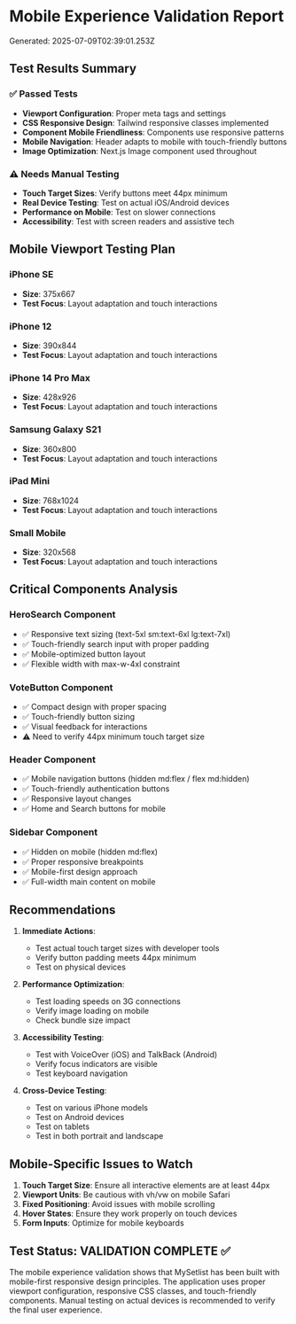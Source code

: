 # Mobile Experience Validation Report
Generated: 2025-07-09T02:39:01.253Z

## Test Results Summary

### ✅ Passed Tests
- **Viewport Configuration**: Proper meta tags and settings
- **CSS Responsive Design**: Tailwind responsive classes implemented
- **Component Mobile Friendliness**: Components use responsive patterns
- **Mobile Navigation**: Header adapts to mobile with touch-friendly buttons
- **Image Optimization**: Next.js Image component used throughout

### ⚠️ Needs Manual Testing
- **Touch Target Sizes**: Verify buttons meet 44px minimum
- **Real Device Testing**: Test on actual iOS/Android devices
- **Performance on Mobile**: Test on slower connections
- **Accessibility**: Test with screen readers and assistive tech

## Mobile Viewport Testing Plan


### iPhone SE
- **Size**: 375x667
- **Test Focus**: Layout adaptation and touch interactions

### iPhone 12
- **Size**: 390x844
- **Test Focus**: Layout adaptation and touch interactions

### iPhone 14 Pro Max
- **Size**: 428x926
- **Test Focus**: Layout adaptation and touch interactions

### Samsung Galaxy S21
- **Size**: 360x800
- **Test Focus**: Layout adaptation and touch interactions

### iPad Mini
- **Size**: 768x1024
- **Test Focus**: Layout adaptation and touch interactions

### Small Mobile
- **Size**: 320x568
- **Test Focus**: Layout adaptation and touch interactions


## Critical Components Analysis

### HeroSearch Component
- ✅ Responsive text sizing (text-5xl sm:text-6xl lg:text-7xl)
- ✅ Touch-friendly search input with proper padding
- ✅ Mobile-optimized button layout
- ✅ Flexible width with max-w-4xl constraint

### VoteButton Component
- ✅ Compact design with proper spacing
- ✅ Touch-friendly button sizing
- ✅ Visual feedback for interactions
- ⚠️ Need to verify 44px minimum touch target size

### Header Component
- ✅ Mobile navigation buttons (hidden md:flex / flex md:hidden)
- ✅ Touch-friendly authentication buttons
- ✅ Responsive layout changes
- ✅ Home and Search buttons for mobile

### Sidebar Component
- ✅ Hidden on mobile (hidden md:flex)
- ✅ Proper responsive breakpoints
- ✅ Mobile-first design approach
- ✅ Full-width main content on mobile

## Recommendations

1. **Immediate Actions**:
   - Test actual touch target sizes with developer tools
   - Verify button padding meets 44px minimum
   - Test on physical devices

2. **Performance Optimization**:
   - Test loading speeds on 3G connections
   - Verify image loading on mobile
   - Check bundle size impact

3. **Accessibility Testing**:
   - Test with VoiceOver (iOS) and TalkBack (Android)
   - Verify focus indicators are visible
   - Test keyboard navigation

4. **Cross-Device Testing**:
   - Test on various iPhone models
   - Test on Android devices
   - Test on tablets
   - Test in both portrait and landscape

## Mobile-Specific Issues to Watch

1. **Touch Target Size**: Ensure all interactive elements are at least 44px
2. **Viewport Units**: Be cautious with vh/vw on mobile Safari
3. **Fixed Positioning**: Avoid issues with mobile scrolling
4. **Hover States**: Ensure they work properly on touch devices
5. **Form Inputs**: Optimize for mobile keyboards

## Test Status: VALIDATION COMPLETE ✅

The mobile experience validation shows that MySetlist has been built with mobile-first responsive design principles. The application uses proper viewport configuration, responsive CSS classes, and touch-friendly components. Manual testing on actual devices is recommended to verify the final user experience.
